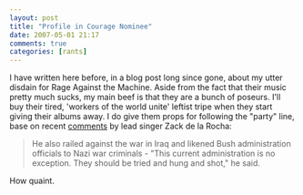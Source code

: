 ```yaml
---
layout: post  
title: "Profile in Courage Nominee"  
date: 2007-05-01 21:17  
comments: true  
categories: [rants]
---
```


I have written here before, in a blog post long since gone, about my utter disdain for Rage Against the Machine. Aside from the fact that their music pretty much sucks, my main beef is that they are a bunch of poseurs. I'll buy their tired, 'workers of the world unite' leftist tripe when they start giving their albums away. I do give them props for following the "party" line, base on recent [comments][1] by lead singer Zack de la Rocha: 

> He also railed against the war in Iraq and likened Bush administration officials to Nazi war criminals - "This current administration is no exception. They should be tried and hung and shot," he said.

How quaint.

[1]: http://www.mercurynews.com/ci_5784517?nclick_check=1